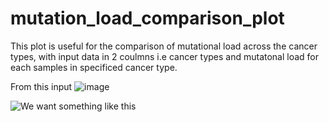 # mutation_load_comparison_plot
This plot is useful for the comparison of mutational load across the cancer types, with input data in 2 coulmns i.e cancer types and mutatonal load for each samples in specificed cancer type.  

From this input 
![image](https://user-images.githubusercontent.com/45668229/149062719-e1b3f9f4-523b-48f4-8df2-eb635bdd5ad3.png)


![We want something like this](https://user-images.githubusercontent.com/45668229/149062421-8ded6336-33e7-426e-bdfe-270dfea23b3f.png)
